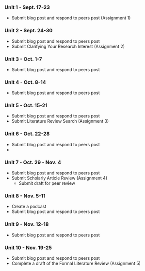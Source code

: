 ### Unit 1 - Sept. 17-23

* Submit blog post and respond to peers post (Assignment 1)

### Unit 2 - Sept. 24-30

* Submit blog post and respond to peers post
* Submit Clarifying Your Research Interest (Assignment 2)

### Unit 3 - Oct. 1-7

* Submit blog post and respond to peers post

### Unit 4 - Oct. 8-14

* Submit blog post and respond to peers post

### Unit 5 - Oct. 15-21

* Submit blog post and respond to peers post
* Submit Literature Review Search (Assignment 3)

### Unit 6 - Oct. 22-28

* Submit blog post and respond to peers post
* 

### Unit 7 - Oct. 29 - Nov. 4

* Submit blog post and respond to peers post
* Submit Scholarly Article Review (Assignment 4)
  * Submit draft for peer review

### Unit 8 - Nov. 5-11

* Create a podcast
* Submit blog post and respond to peers post

### Unit 9 - Nov. 12-18

* Submit blog post and respond to peers post

### Unit 10 - Nov. 19-25

* Submit blog post and respond to peers post
* Complete a draft of the Formal Literature Review (Assignment 5)



